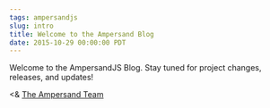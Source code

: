 ```yaml
---
tags: ampersandjs
slug: intro
title: Welcome to the Ampersand Blog
date: 2015-10-29 00:00:00 PDT
---
```


Welcome to the AmpersandJS Blog. Stay tuned for project changes, releases, and updates!


<&
[The Ampersand Team](http://ampersandjs.com/contribute)
